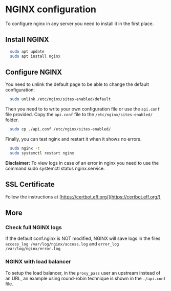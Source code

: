 # NGINX configuration 
To configure nginx in any server you need to install it in the first place.

## Install NGINX
```sh
  sudo apt update
  sudo apt install nginx
```


## Configure NGINX
You need to unlink the default page to be able to change the default configuration:
```sh
  sudo unlink /etc/nginx/sites-enabled/default
```

Then you need to to write your own configuration file or use the `api.conf` file provided.
Copy the `api.conf` file to the `/etc/nginx/sites-enabled/` folder.
```sh
  sudo cp ./api.conf /etc/nginx/sites-enabled/
```

Finally, you can test nginx and restart it when it shows no errors.

```sh
  sudo nginx -t
  sudo systemctl restart nginx
```


**Disclaimer:** To view logs in case of an error in nginx you need to use the command sudo systemctl status nginx.service.

## SSL Certificate
Follow the instructions at [https://certbot.eff.org/](https://certbot.eff.org/)

## More

### Check full NGINX logs
If the default conf.nginx is NOT modified, NGINX will save logs in the files `access_log /var/log/nginx/access.log` and `error_log /var/log/nginx/error.log`

### NGINX with load balancer
To setup the load balancer, in the `proxy_pass` user an upstream instead of an URL, an example using round-robin technique is shown in the `./api.conf` file.
